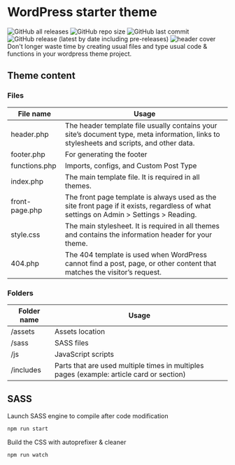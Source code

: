 # WordPress starter theme
![GitHub all releases](https://img.shields.io/github/downloads/GentillePlume/wordpress-starter-theme/total?style=for-the-badge) ![GitHub repo size](https://img.shields.io/github/repo-size/GentillePlume/wordpress-starter-theme?style=for-the-badge) ![GitHub last commit](https://img.shields.io/github/last-commit/gentilleplume/wordpress-starter-theme?style=for-the-badge) ![GitHub release (latest by date including pre-releases)](https://img.shields.io/github/v/release/gentilleplume/wordpress-starter-theme?include_prereleases&style=for-the-badge)
![header cover](https://i.imgur.com/RcsXbEa.png)
Don't longer waste time by creating usual files and type usual code & functions in your wordpress theme project.

## Theme content
### Files
File name | Usage
------------ | -------------
header.php | The header template file usually contains your site’s document type, meta information, links to stylesheets and scripts, and other data.
footer.php | For generating the footer
functions.php | Imports, configs, and Custom Post Type
index.php | The main template file. It is required in all themes.
front-page.php | The front page template is always used as the site front page if it exists, regardless of what settings on Admin > Settings > Reading.
style.css | The main stylesheet. It is required in all themes and contains the information header for your theme.
404.php | The 404 template is used when WordPress cannot find a post, page, or other content that matches the visitor’s request.

### Folders
Folder name | Usage
------------ | -------------
/assets | Assets location
/sass | SASS files
/js | JavaScript scripts
/includes | Parts that are used multiple times in multiples pages (example: article card or section)

## SASS

Launch SASS engine to compile after code modification
```bash
npm run start
```
Build the CSS with autoprefixer & cleaner
```bash
npm run watch
```
